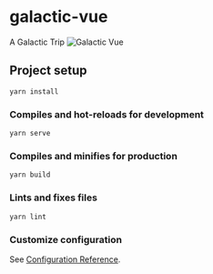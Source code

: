 # galactic-vue

A Galactic Trip
![Galactic Vue](https://media.giphy.com/media/lojdZT3Vu7E46ISj7G/giphy.gif)

## Project setup

```
yarn install
```

### Compiles and hot-reloads for development

```
yarn serve
```

### Compiles and minifies for production

```
yarn build
```

### Lints and fixes files

```
yarn lint
```

### Customize configuration

See [Configuration Reference](https://cli.vuejs.org/config/).
